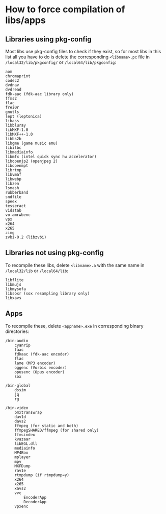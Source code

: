 # How to force compilation of libs/apps

## Libraries using pkg-config

Most libs use pkg-config files to check if they exist, so for most libs in this list all you have to do is delete the corresponding `<libname>.pc` file in `/local32/lib/pkgconfig/` or `/local64/lib/pkgconfig`:

    aom
    chromaprint
    codec2
    dvdnav
    dvdread
    fdk-aac (fdk-aac library only)
    ffms2
    flac
    frei0r
    gnutls
    lept (leptonica)
    libass
    libbluray
    libMXF-1.0
    libMXF++-1.0
    libbs2b
    libgme (game music emu)
    libilbc
    libmediainfo
    libmfx (intel quick sync hw accelerator)
    libopenjp2 (openjpeg 2)
    libopenmpt
    librtmp
    libvmaf
    libwebp
    libzen
    lsmash
    rubberband
    sndfile
    speex
    tesseract
    vidstab
    vo-amrwbenc
    vpx
    x264
    x265
    zimg
    zvbi-0.2 (libzvbi)

## Libraries not using pkg-config

To recompile these libs, delete `<libname>.a` with the same name in `/local32/lib` or `/local64/lib`:

    libflite
    libmujs
    libmysofa
    libsoxr (sox resampling library only)
    libxavs

## Apps

To recompile these, delete `<appname>.exe` in corresponding binary directories:

    /bin-audio
        cyanrip
        faac
        fdkaac (fdk-aac encoder)
        flac
        lame (MP3 encoder)
        oggenc (Vorbis encoder)
        opusenc (Opus encoder)
        sox

    /bin-global
        dssim
        jq
        rg

    /bin-video
        bmxtranswrap
        dav1d
        davs2
        ffmpeg (for static and both)
        ffmpegSHARED/ffmpeg (for shared only)
        ffmsindex
        kvazaar
        libEGL.dll
        mediainfo
        MP4Box
        mplayer
        mpv
        MXFDump
        rav1e
        rtmpdump (if rtmpdump=y)
        x264
        x265
        xavs2
        vvc
            EncoderApp
            DecoderApp
        vpxenc